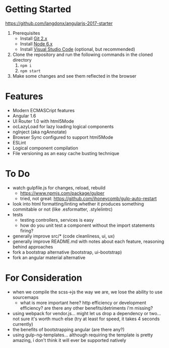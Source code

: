 # Getting Started
 https://github.com/langdonx/angularjs-2017-starter
 
1. Prerequisites
    - Install [Git 2.x](https://git-scm.com/downloads)
    - Install [Node 6.x](https://nodejs.org/en/download/)
    - Install [Visual Studio Code](https://code.visualstudio.com/) (optional, but recommended)
1. Clone the repository and run the following commands in the cloned directory
    1. `npm i`
    1. `npm start`
1. Make some changes and see them reflected in the browser

# Features

- Modern ECMASCript features
- Angular 1.6
- UI Router 1.0 with html5Mode
- ocLazyLoad for lazy loading logical components
- ngInject (aka ngAnnotate)
- Browser Sync configured to support html5Mode
- ESLint
- Logical component compilation
- File versioning as an easy cache busting technique

# To Do
- watch gulpfile.js for changes, reload, rebuild
    - https://www.npmjs.com/package/gulper
    - tried, not great: https://github.com/ihoneycomb/gulp-auto-restart
- look into html formatting/linting whether it produces something commitable or not (like .esformatter, .stylelintrc)
- tests
    - testing controllers, services is easy
    - how do you unit test a component without the import statements firing?
- generally improve src/* (code cleanliness, ui, ux)
- generally improve README.md with notes about each feature, reasoning behind approaches
- fork a bootstrap alternative (bootstrap, ui-bootstrap)
- fork an angular material alternative

# For Consideration
- when we compile the scss->js the way we are, we lose the ability to use sourcemaps
    - what is more important here? http efficiency or development efficiency? are there any other benefits/detriments i'm missing?
- using webpack for vendor.js... might let us drop a dependency or two... not sure it's worth much else (try at least for speed, it takes 4 seconds currently)
- the benefits of bootstrapping angular (are there any?)
- using gulp-ng-templates... although requiring the template is pretty amazing, i don't think it will ever be supported natively
